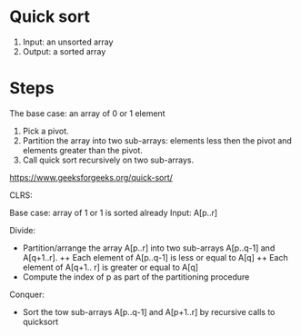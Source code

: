 # Quick sort
1. Input: an unsorted array
2. Output: a sorted array

# Steps

The base case:  an array of 0 or 1 element

1. Pick a pivot.
2. Partition the array into two sub-arrays: elements less then the pivot and elements greater than the pivot.
3. Call quick sort recursively on two sub-arrays.

https://www.geeksforgeeks.org/quick-sort/

CLRS:

Base case: array of 1 or 1 is sorted already
Input: A[p..r]

Divide:
+ Partition/arrange the array A[p..r] into two sub-arrays A[p..q-1] and A[q+1..r].
    ++ Each element of A[p..q-1] is less or equal to A[q]
    ++ Each element of A[q+1.. r] is greater or equal to A[q]
+ Compute the index of p as part of the partitioning procedure

Conquer:
+ Sort the tow sub-arrays A[p..q-1] and A[p+1..r] by recursive calls to quicksort

